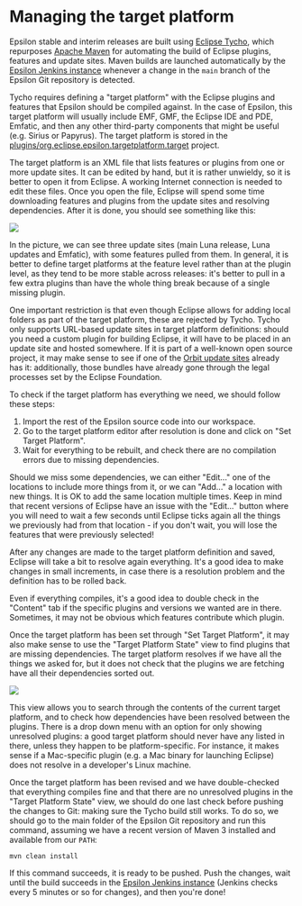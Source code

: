 # Managing the target platform

Epsilon stable and interim releases are built using [Eclipse Tycho](https://eclipse.org/tycho/), which repurposes [Apache Maven](http://maven.apache.org/) for automating the build of Eclipse plugins, features and update sites. Maven builds are launched automatically by the [Epsilon Jenkins instance](https://ci.eclipse.org/epsilon) whenever a change in the `main` branch of the Epsilon Git repository is detected.

Tycho requires defining a "target platform" with the Eclipse plugins and features that Epsilon should be compiled against. In the case of Epsilon, this target platform will usually include EMF, GMF, the Eclipse IDE and PDE, Emfatic, and then any other third-party components that might be useful (e.g. Sirius or Papyrus). The target platform is stored in the [plugins/org.eclipse.epsilon.targetplatform.target](https://github.com/eclipse-epsilon/epsilon/tree/main/releng/org.eclipse.epsilon.target/org.eclipse.epsilon.target.target) project.

The target platform is an XML file that lists features or plugins from one or more update sites. It can be edited by hand, but it is rather unwieldy, so it is better to open it from Eclipse. A working Internet connection is needed to edit these files. Once you open the file, Eclipse will spend some time downloading features and plugins from the update sites and resolving dependencies. After it is done, you should see something like this:

![](target-editor.png)

In the picture, we can see three update sites (main Luna release, Luna updates and Emfatic), with some features pulled from them. In general, it is better to define target platforms at the feature level rather than at the plugin level, as they tend to be more stable across releases: it's better to pull in a few extra plugins than have the whole thing break because of a single missing plugin.

One important restriction is that even though Eclipse allows for adding local folders as part of the target platform, these are rejected by Tycho. Tycho only supports URL-based update sites in target platform definitions: should you need a custom plugin for building Eclipse, it will have to be placed in an update site and hosted somewhere. If it is part of a well-known open source project, it may make sense to see if one of the [Orbit update sites](https://www.eclipse.org/orbit/) already has it: additionally, those bundles have already gone through the legal processes set by the Eclipse Foundation.

To check if the target platform has everything we need, we should follow these steps:

1. Import the rest of the Epsilon source code into our workspace.
2. Go to the target platform editor after resolution is done and click on "Set Target Platform".
3. Wait for everything to be rebuilt, and check there are no compilation errors due to missing dependencies.

Should we miss some dependencies, we can either "Edit..." one of the locations to include more things from it, or we can "Add..." a location with new things. It is OK to add the same location multiple times. Keep in mind that recent versions of Eclipse have an issue with the "Edit..." button where you will need to wait a few seconds until Eclipse ticks again all the things we previously had from that location - if you don't wait, you will lose the features that were previously selected!

After any changes are made to the target platform definition and saved, Eclipse will take a bit to resolve again everything. It's a good idea to make changes in small increments, in case there is a resolution problem and the definition has to be rolled back.

Even if everything compiles, it's a good idea to double check in the "Content" tab if the specific plugins and versions we wanted are in there. Sometimes, it may not be obvious which features contribute which plugin.

Once the target platform has been set through "Set Target Platform", it may also make sense to use the "Target Platform State" view to find plugins that are missing dependencies. The target platform resolves if we have all the things we asked for, but it does not check that the plugins we are fetching have all their dependencies sorted out.

![](target-platform-state.png)

This view allows you to search through the contents of the current target platform, and to check how dependencies have been resolved between the plugins. There is a drop down menu with an option for only showing unresolved plugins: a good target platform should never have any listed in there, unless they happen to be platform-specific. For instance, it makes sense if a Mac-specific plugin (e.g. a Mac binary for launching Eclipse) does not resolve in a developer's Linux machine.

Once the target platform has been revised and we have double-checked that everything compiles fine and that there are no unresolved plugins in the "Target Platform State" view, we should do one last check before pushing the changes to Git: making sure the Tycho build still works. To do so, we should go to the main folder of the Epsilon Git repository and run this command, assuming we have a recent version of Maven 3 installed and available from our `PATH`:

    mvn clean install

If this command succeeds, it is ready to be pushed. Push the changes, wait until the build succeeds in the [Epsilon Jenkins instance](https://ci.eclipse.org/epsilon/job/interim-kubernetes/job/main/) (Jenkins checks every 5 minutes or so for changes), and then you're done!